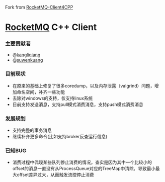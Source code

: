 Fork from [RocketMQ-Client4CPP](https://github.com/NDPMediaCorp/RocketMQ-Client4CPP)

[RocketMQ](https://github.com/alibaba/RocketMQ) C++ Client
===================

### 主要贡献者
* @[kangliqiang](https://github.com/kangliqiang)
* @[suwenkuang](https://github.com/hooligan520)

### 目前现状
* 在原来的基础上修复了很多coredump，以及内存泄露（valgrind）问题，增加命名空间，补齐一些功能
* 去除对windows的支持，仅支持linux系统
* 目前支持发送消息，支持pull模式消费消息，支持push模式消费消息

### 发展规划
* 支持完整的事务消息
* 继续补齐更多命令(比如支持broker反查运行信息)

### 已知BUG
* 消费过程中偶现某些队列停止消费的情况，查实是因为其中一个比较小的offset的消息一直没有从ProcessQueue对应的TreeMap中清除，导致最小最大offset差异过大，从而触发流控停止消费


